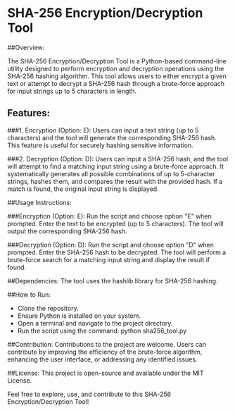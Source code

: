 # SHA-256 Encryption/Decryption Tool
##Overview:

The SHA-256 Encryption/Decryption Tool is a Python-based command-line utility designed to perform encryption and decryption operations using the SHA-256 hashing algorithm. This tool allows users to either encrypt a given text or attempt to decrypt a SHA-256 hash through a brute-force approach for input strings up to 5 characters in length.

## Features:

###1. Encryption (Option: E):
Users can input a text string (up to 5 characters) and the tool will generate the corresponding SHA-256 hash. This feature is useful for securely hashing sensitive information.

###2. Decryption (Option: D):
Users can input a SHA-256 hash, and the tool will attempt to find a matching input string using a brute-force approach. It systematically generates all possible combinations of up to 5-character strings, hashes them, and compares the result with the provided hash. If a match is found, the original input string is displayed.

##Usage Instructions:

###Encryption (Option: E):
Run the script and choose option "E" when prompted.
Enter the text to be encrypted (up to 5 characters).
The tool will output the corresponding SHA-256 hash.

###Decryption (Option: D):
Run the script and choose option "D" when prompted.
Enter the SHA-256 hash to be decrypted.
The tool will perform a brute-force search for a matching input string and display the result if found.

##Dependencies:
The tool uses the hashlib library for SHA-256 hashing.

##How to Run:
 - Clone the repository.
 - Ensure Python is installed on your system.
 - Open a terminal and navigate to the project directory.
 - Run the script using the command: python sha256_tool.py

##Contribution:
Contributions to the project are welcome. Users can contribute by improving the efficiency of the brute-force algorithm, enhancing the user interface, or addressing any identified issues.

##License:
This project is open-source and available under the MIT License.

Feel free to explore, use, and contribute to this SHA-256 Encryption/Decryption Tool!
